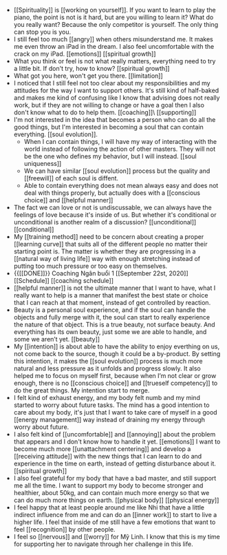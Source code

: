 - [[Spirituality]] is [[working on yourself]]. If you want to learn to play the piano, the point is not is it hard, but are you willing to learn it? What do you really want? Because the only competitor is yourself. The only thing can stop you is you.
- I still feel too much [[angry]] when others misunderstand me. It makes me even throw an iPad in the dream. I also feel uncomfortable with the crack on my iPad. [[emotions]] [[spiritual growth]]
- What you think or feel is not what really matters, everything need to try a little bit. If don't try, how to know? [[spiritual growth]]
- What got you here, won't get you there. [[limitation]] 
- I noticed that I still feel not too clear about my responsibilities and my attitudes for the way I want to support others. It's still kind of half-baked and makes me kind of confusing like I know that advising does not really work, but if they are not willing to change or have a goal then I also don't know what to do to help them. [[coaching]]\ [[supporting]]
- I'm not interested in the idea that becomes a person who can do all the good things, but I'm interested in becoming a soul that can contain everything. [[soul evolution]]. 
    - When I can contain things, I will have my way of interacting with the world instead of following the action of other masters. They will not be the one who defines my behavior, but I will instead. [[soul uniqueness]] 
    - We can have similar [[soul evolution]] process but the quality and [[freewill]] of each soul is diffent.
    - Able to contain everything does not mean always easy and does not deal with things properly, but actually does with a [[conscious choice]] and [[helpful manner]]
-  The fact we can love or not is undiscussable, we can always have the feelings of love because it's inside of us. But whether it's conditional or unconditional is another realm of a discussion? [[unconditional]] [[conditional]]
- My [[training method]] need to be concern about creating a proper [[learning curve]] that suits all of the different people no matter their starting point is. The matter is whether they are progressing in a [[natural way of living life]] way with enough stretching instead of putting too much pressure or too easy on themselves.
- {{[[DONE]]}}  Coaching Ngân buổi 1 [[September 22st, 2020]] [[Schedule]] [[coaching schedule]]
- [[helpful manner]] is not the ultimate manner that I want to have, what I really want to help is a manner that manifest the best state or choice that I can reach at that moment, instead of get controlled by reaction.
- Beauty is a personal soul experience, and if the soul can handle the objects and fully merge with it, the soul can start to really experience the nature of that object. This is a true beauty, not surface beauty. And everything has its own beauty, just some we are able to handle, and some we aren’t yet. [[beauty]]
- My [[intention]] is about able to have the ability to enjoy everthing on us, not come back to the source, though it could be a by-product. By setting this intention, it makes the [[soul evolution]] process is much more natural and less pressure as it unfolds and progress slowly. It also helped me to focus on myself first, because when I’m not clear or grow enough, there is no [[conscious choice]] and [[trueself competency]] to do the great things. My intention start to merge.
- I felt kind of exhaust energy, and my body felt numb and my mind started to worry about future tasks. The mind has a good intention to care about my body, it's just that I want to take care of myself in a good [[energy management]] way instead of draining my energy through worry about future.
- I also felt kind of [[uncomfortable]] and [[annoying]] about the problem that appears and I don't know how to handle it yet. [[emotions]] I want to become much more [[unattachment centering]] and develop a [[receiving attitude]] with the new things that I can learn to do and experience in the time on earth, instead of getting disturbance about it. [[spiritual growth]]
- I also feel grateful for my body that have a bad master, and still support me all the time. I want to support my body to become stronger and healthier, about 50kg, and can contain much more energy so that we can do much more things on earth. [[physical body]] [[physical energy]]
- I feel happy that at least people around me like Nhi that have a little indirect influence from me and can do an [[inner work]] to start to live a higher life. I feel that inside of me still have a few emotions that want to feel [[recognition]] by other people.
- I feel so [[nervous]] and [[worry]] for Mỹ Linh. I know that this is my time for supporting her to navigate through her challenge in this life.
